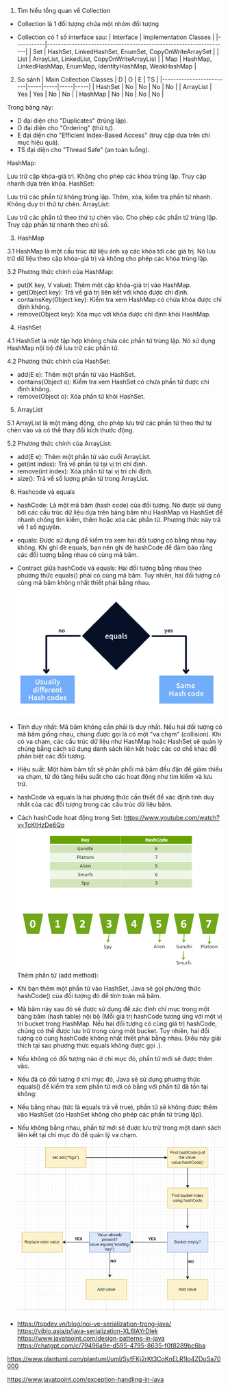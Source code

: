 1. Tìm hiểu tổng quan về Collection

- Collection là 1 đối tượng chứa một nhóm đối tượng

- Collection có 1 số interface sau:
  | Interface | Implementation Classes |
  |-----------|------------------------------------------------------------------|
  | Set | HashSet, LinkedHashSet, EnumSet, CopyOnWriteArraySet |
  | List | ArrayList, LinkedList, CopyOnWriteArrayList |
  | Map | HashMap, LinkedHashMap, EnumMap, IdentityHashMap, WeakHashMap |

2. So sánh
   | Main Collection Classes | D | O | E | TS |
   |-------------------------|-----|-----|-----|-----|
   | HashSet | No | No | No | No |
   | ArrayList | Yes | Yes | No | No |
   | HashMap | No | No | No | No |

Trong bảng này:

- D đại diện cho "Duplicates" (trùng lặp).
- O đại diện cho "Ordering" (thứ tự).
- E đại diện cho "Efficient Index-Based Access" (truy cập dựa trên chỉ mục hiệu quả).
- TS đại diện cho "Thread Safe" (an toàn luồng).

HashMap:

Lưu trữ cặp khóa-giá trị.
Không cho phép các khóa trùng lặp.
Truy cập nhanh dựa trên khóa.
HashSet:

Lưu trữ các phần tử không trùng lặp.
Thêm, xóa, kiểm tra phần tử nhanh.
Không duy trì thứ tự chèn.
ArrayList:

Lưu trữ các phần tử theo thứ tự chèn vào.
Cho phép các phần tử trùng lặp.
Truy cập phần tử nhanh theo chỉ số.

3. HashMap

3.1 HashMap là một cấu trúc dữ liệu ánh xạ các khóa tới các giá trị. Nó lưu trữ dữ liệu theo cặp khóa-giá trị và không cho phép các khóa trùng lặp.

3.2 Phương thức chính của HashMap:

- put(K key, V value): Thêm một cặp khóa-giá trị vào HashMap.
- get(Object key): Trả về giá trị liên kết với khóa được chỉ định.
- containsKey(Object key): Kiểm tra xem HashMap có chứa khóa được chỉ định không.
- remove(Object key): Xóa mục với khóa được chỉ định khỏi HashMap.

4. HashSet

4.1 HashSet là một tập hợp không chứa các phần tử trùng lặp. Nó sử dụng HashMap nội bộ để lưu trữ các phần tử.

4.2 Phương thức chính của HashSet:

- add(E e): Thêm một phần tử vào HashSet.
- contains(Object o): Kiểm tra xem HashSet có chứa phần tử được chỉ định không.
- remove(Object o): Xóa phần tử khỏi HashSet.

5. ArrayList

5.1 ArrayList là một mảng động, cho phép lưu trữ các phần tử theo thứ tự chèn vào và có thể thay đổi kích thước động.

5.2 Phương thức chính của ArrayList:

- add(E e): Thêm một phần tử vào cuối ArrayList.
- get(int index): Trả về phần tử tại vị trí chỉ định.
- remove(int index): Xóa phần tử tại vị trí chỉ định.
- size(): Trả về số lượng phần tử trong ArrayList.

6. Hashcode và equals

- hashCode: Là một mã băm (hash code) của đối tượng. Nó được sử dụng bởi các cấu trúc dữ liệu dựa trên bảng băm như HashMap và HashSet để nhanh chóng tìm kiếm, thêm hoặc xóa các phần tử.
  Phương thức này trả về 1 số nguyên.

- equals: Được sử dụng để kiểm tra xem hai đối tượng có bằng nhau hay không.
  Khi ghi đè equals, bạn nên ghi đè hashCode để đảm bảo rằng các đối tượng bằng nhau có cùng mã băm.

- Contract giữa hashCode và equals:
  Hai đối tượng bằng nhau theo phương thức equals() phải có cùng mã băm. Tuy nhiên, hai đối tượng có cùng mã băm không nhất thiết phải bằng nhau.
  ![alt text](image.png)

- Tính duy nhất: Mã băm không cần phải là duy nhất. Nếu hai đối tượng có mã băm giống nhau, chúng được gọi là có một "va chạm" (collision). Khi có va chạm, các cấu trúc dữ liệu như HashMap hoặc HashSet sẽ quản lý chúng bằng cách sử dụng danh sách liên kết hoặc các cơ chế khác để phân biệt các đối tượng.

- Hiệu suất: Một hàm băm tốt sẽ phân phối mã băm đều đặn để giảm thiểu va chạm, từ đó tăng hiệu suất cho các hoạt động như tìm kiếm và lưu trữ.

- hashCode và equals là hai phương thức cần thiết để xác định tính duy nhất của các đối tượng trong các cấu trúc dữ liệu băm.

- Cách hashCode hoạt động trong Set: https://www.youtube.com/watch?v=TcKtHzDe6Qo
  ![alt text](image-1.png)
  Thêm phần tử (add method):

- Khi bạn thêm một phần tử vào HashSet, Java sẽ gọi phương thức hashCode() của đối tượng đó để tính toán mã băm.
- Mã băm này sau đó sẽ được sử dụng để xác định chỉ mục trong một bảng băm (hash table) nội bộ (Mỗi giá trị hashCode tương ứng với một vị trí bucket trong HashMap. Nếu hai đối tượng có cùng giá trị hashCode, chúng có thể được lưu trữ trong cùng một bucket. Tuy nhiên, hai đối tượng có cùng hashCode không nhất thiết phải bằng nhau. Điều này giải thích tại sao phương thức equals không được gọi .).
- Nếu không có đối tượng nào ở chỉ mục đó, phần tử mới sẽ được thêm vào.
- Nếu đã có đối tượng ở chỉ mục đó, Java sẽ sử dụng phương thức equals() để kiểm tra xem phần tử mới có bằng với phần tử đã tồn tại không:
- Nếu bằng nhau (tức là equals trả về true), phần tử sẽ không được thêm vào HashSet (do HashSet không cho phép các phần tử trùng lặp).
- Nếu không bằng nhau, phần tử mới sẽ được lưu trữ trong một danh sách liên kết tại chỉ mục đó để quản lý va chạm.
  ![alt text](image-2.png)

- https://topdev.vn/blog/noi-ve-serialization-trong-java/
  https://viblo.asia/p/java-serialization-XL6lAYrDlek
  https://www.javatpoint.com/design-patterns-in-java
  https://chatgpt.com/c/79496a9e-d595-4795-8635-f0f8289bc6ba

https://www.plantuml.com/plantuml/uml/SyfFKj2rKt3CoKnELR1Io4ZDoSa70000

https://www.javatpoint.com/exception-handling-in-java
